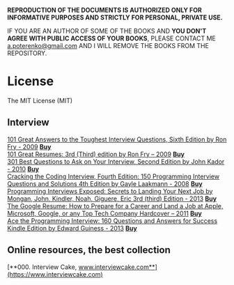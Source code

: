 **REPRODUCTION OF THE DOCUMENTS IS AUTHORIZED ONLY FOR INFORMATIVE PURPOSES AND STRICTLY FOR PERSONAL, PRIVATE USE.**  

IF YOU ARE AN AUTHOR OF SOME OF THE BOOKS AND **YOU DON'T AGREE WITH PUBLIC ACCESS OF YOUR BOOKS**, PLEASE CONTACT ME <a.poterenko@gmail.com> AND I WILL REMOVE THE BOOKS FROM THE REPOSITORY.  

# License

The MIT License (MIT)

## Interview

[101 Great Answers to the Toughest Interview Questions, Sixth Edition by Ron Fry - 2009](%5B101%20Great%20Answers%20to%20the%20Toughest%20Interview%20Questions%2C%20Sixth%20Edition%20by%20Ron%20Fry%20-%202009%5D.pdf) [**Buy**](https://www.amazon.com/Toughest-Interview-Questions-19-Mar-2009-Paperback/dp/B013PQL2EI/ref=sr_1_2?ie=UTF8&qid=1466348227&sr=8-2&keywords=101+Great+Answers+to+the+Toughest+Interview+Questions%2C+Sixth+Edition)  
[101 Great Resumes: 3rd (Third) edition by Ron Fry – 2009](%5B101%20Great%20Resumes%203rd%20(Third)%20edition%20by%20Ron%20Fry%20–%202009%5D.pdf) [**Buy**](https://www.amazon.com/101-Great-Resumes-3rd-Third/dp/B004C7EFFS/ref=sr_1_2?ie=UTF8&qid=1466348340&sr=8-2&keywords=101+Great+Resumes+by+Ron+Fry%2C+3rd+Edition)  
[301 Best Questions to Ask on Your Interview, Second Edition by John Kador - 2010](%5B301%20Best%20Questions%20to%20Ask%20on%20Your%20Interview%2C%20Second%20Edition%20by%20John%20Kador%20-%202010%5D.pdf) [**Buy**](https://www.amazon.com/Best-Questions-Your-Interview-Second/dp/0071738886/ref=sr_1_1?ie=UTF8&qid=1466348431&sr=8-1&keywords=301+Best+Questions+to+Ask+on+Your+Interview%2C+2+Edition)  
[Cracking the Coding Interview, Fourth Edition: 150 Programming Interview Questions and Solutions 4th Edition by Gayle Laakmann - 2008](%5BCracking%20the%20Coding%20Interview%2C%20Fourth%20Edition%20150%20Programming%20Interview%20Questions%20and%20Solutions%204th%20Edition%20by%20Gayle%20Laakmann%20-%202008%5D%20.pdf) [**Buy**](https://www.amazon.com/Cracking-Coding-Interview-Fourth-Programming/dp/145157827X/ref=sr_1_2?ie=UTF8&qid=1466348495&sr=8-2&keywords=Cracking+the+Coding+Interview%2C+4+Edition+-+150+Programming+Interview+Questions+and+Solutions)  
[Programming Interviews Exposed: Secrets to Landing Your Next Job by Mongan, John, Kindler, Noah, Giguere, Eric 3rd (third) Edition - 2013](%5BProgramming%20Interviews%20Exposed%20Secrets%20to%20Landing%20Your%20Next%20Job%20by%20Mongan%2C%20John%2C%20Kindler%2C%20Noah%2C%20Giguere%2C%20Eric%203rd%20(third)%20Edition%20-%202013%5D%20.pdf) [**Buy**](https://www.amazon.com/Programming-Interviews-Exposed-Secrets-Landing/dp/B00C7EQP1K/ref=sr_1_2?ie=UTF8&qid=1466349169&sr=8-2&keywords=Programming+Interviews+Exposed.+Secrets+to+Landing+Your+Next+Job%2C+Third+Edition)  
[The Google Resume: How to Prepare for a Career and Land a Job at Apple, Microsoft, Google, or any Top Tech Company Hardcover – 2011](%5BThe%20Google%20Resume%20How%20to%20Prepare%20for%20a%20Career%20and%20Land%20a%20Job%20at%20Apple%2C%20Microsoft%2C%20Google%2C%20or%20any%20Top%20Tech%20Company%20Hardcover%20–%202011%5D.pdf) [**Buy**](https://www.amazon.com/Google-Resume-Prepare-Microsoft-Company/dp/0470927623/ref=sr_1_1?ie=UTF8&qid=1466349269&sr=8-1&keywords=The+Google+Resume)  
[Ace the Programming Interview: 160 Questions and Answers for Success Kindle Edition by Edward Guiness - 2013](%5BAce%20the%20Programming%20Interview%20160%20Questions%20and%20Answers%20for%20Success%20Kindle%20Edition%20by%20Edward%20Guiness%20-%202013%5D.pdf)  [**Buy**](https://www.amazon.com/Ace-Programming-Interview-Questions-Answers-ebook/dp/B00D57YFQA/ref=mt_kindle?_encoding=UTF8&me=)  

## Online resources, the best collection  

[**000. Interview Cake, www.interviewcake.com**](https://www.interviewcake.com)  